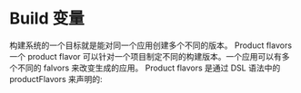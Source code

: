 # Build 变量
构建系统的一个目标就是能对同一个应用创建多个不同的版本。
Product flavors
一个 product flavor 可以针对一个项目制定不同的构建版本。一个应用可以有多个不同的 falvors
来改变生成的应用。
Product flavors 是通过 DSL 语法中的 productFlavors 来声明的:
